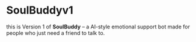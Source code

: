 # SoulBuddyv1
this is Version 1 of **__SoulBuddy__** – a AI-style emotional support bot made for people who just need a friend to talk to.
